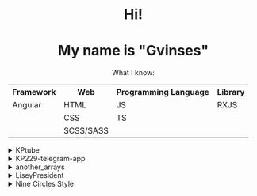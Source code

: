 <div align="center">
  <h1>Hi!</h1>
  <h1>My name is "Gvinses"</h1>
  <table>
    <p>What I know: </p>
    <tr>
      <th>Framework</th>
      <th>Web</th>
      <th>Programming Language</th>
      <th>Library</th>
    </tr>
    <tr>
      <td>Angular</td>
      <td>HTML</td>
      <td>JS</td>
      <td>RXJS</td>
    </tr>
    <tr>
      <td></td>
      <td>CSS</td>
      <td>TS</td>
      <td></td>
    </tr>
    <tr>
      <td></td>
      <td>SCSS/SASS</td>
      <td></td>
      <td></td>
    </tr>  
  </table>  
  </div>
  <div class="projects">
  <details>
    <summary>KPtube</summary>
    <p>Copy of YouTube on Angular 18</p>
    <p>Using: <ul>
      <li>Angular</li>
      <li>HTTPclient</li>
      <li>TS</li>
      <li>SASS</li>
    </ul></p>
    <a target="_blank" href='https://github.com/Gvinses/kpTubeFront'>Link</a>
  </details>
  
  <details>
    <summary>KP229-telegram-app</summary>
    <p>Basic Clicker Telegram mini app game</p>
    <p>Using: <ul>
      <li>HTML</li>
      <li>Fetch</li>
      <li>JS</li>
      <li>SASS</li>
    </ul></p>
    <a target="_blank" href='https://github.com/Gvinses/KP229-telegram-app'>Link</a>
  </details>
  
  <details>
    <summary>another_arrays</summary>
    <p>another_arrays (BAM) is a JS is library for better already created Methdos for JavaScripts Arrays and it adds staticly typed arrays</p>
    <p>Using: <ul>
      <li>JS</li>
    </ul></p>
    <a target="_blank" href='https://github.com/Gvinses/another_arrays'>Link</a>
    <a target="_blank" href='https://www.npmjs.com/package/another_arrays?activeTab=readme'>NPM Link</a>
  </details>
  
  <details>
    <summary>LiseyPresident</summary>
    <p>Project with <a target="_blank" href='https://github.com/ZakSlinin'>ZakSlinin</a> where you can vote for Lisey (school) president</p>
    <p>Using: <ul>
      <li>HTML</li>
      <li>CSS</li>
      <li>JS</li>
      <p> + </p>
      <li>TS</li>
      <li>SASS</li>
    </ul></p>
    <a target="_blank" href='https://github.com/ZakSlinin/LiseyPresident'>Link</a>
  </details>
  
  <details>
    <summary>Nine Circles Style</summary>
    <p>CSS Esoteric  extension language.</p>
    <p>Using: <ul>
      <li>JS</li>
    </ul></p>
    <a target="_blank" href='https://github.com/Gvinses/Nine-Circles-Style'>Link</a>
    <a target="_blank" href='https://www.npmjs.com/package/nine-circles?activeTab=readme'>NPM Link</a>
  </details>
  </div>
